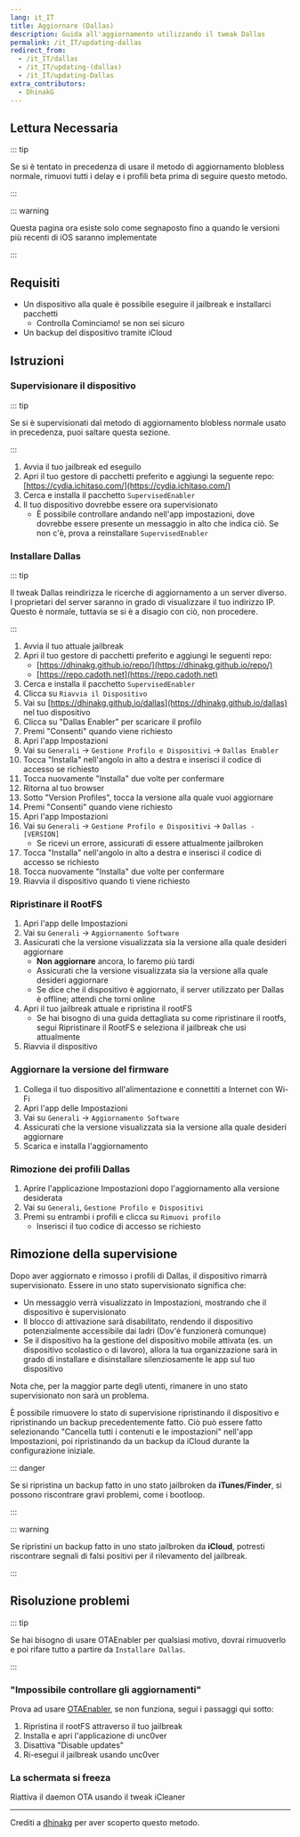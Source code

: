 ```yaml
---
lang: it_IT
title: Aggiornare (Dallas)
description: Guida all'aggiornamento utilizzando il tweak Dallas
permalink: /it_IT/updating-dallas
redirect_from:
  - /it_IT/dallas
  - /it_IT/updating-(dallas)
  - /it_IT/updating-Dallas
extra_contributors:
  - DhinakG
---
```


## Lettura Necessaria

::: tip

Se si è tentato in precedenza di usare il metodo di aggiornamento blobless normale, rimuovi tutti i delay e i profili beta prima di seguire questo metodo.

:::

::: warning

Questa pagina ora esiste solo come segnaposto fino a quando le versioni più recenti di iOS saranno implementate

:::

## Requisiti

- Un dispositivo alla quale è possibile eseguire il jailbreak e installarci pacchetti
    - Controlla <router-link to="/it_IT/get-started">Cominciamo!</router-link> se non sei sicuro
- Un backup del dispositivo tramite iCloud

## Istruzioni

### Supervisionare il dispositivo

::: tip

Se si è supervisionati dal metodo di aggiornamento blobless normale usato in precedenza, puoi saltare questa sezione.

:::

1. Avvia il tuo jailbreak ed eseguilo
1. Apri il tuo gestore di pacchetti preferito e aggiungi la seguente repo: [https://cydia.ichitaso.com/](https://cydia.ichitaso.com/)
1. Cerca e installa il pacchetto `SupervisedEnabler`
1. Il tuo dispositivo dovrebbe essere ora supervisionato
    - È possibile controllare andando nell'app impostazioni, dove dovrebbe essere presente un messaggio in alto che indica ciò. Se non c'è, prova a reinstallare `SupervisedEnabler`


### Installare Dallas

::: tip

Il tweak Dallas reindirizza le ricerche di aggiornamento a un server diverso. I proprietari del server saranno in grado di visualizzare il tuo indirizzo IP. Questo è normale, tuttavia se si è a disagio con ciò, non procedere.

:::

1. Avvia il tuo attuale jailbreak
1. Apri il tuo gestore di pacchetti preferito e aggiungi le seguenti repo:
    - [https://dhinakg.github.io/repo/](https://dhinakg.github.io/repo/)
    - [https://repo.cadoth.net](https://repo.cadoth.net)
1. Cerca e installa il pacchetto `SupervisedEnabler`
1. Clicca su `Riavvia il Dispositivo`
1. Vai su [https://dhinakg.github.io/dallas](https://dhinakg.github.io/dallas) nel tuo dispositivo
1. Clicca su "Dallas Enabler" per scaricare il profilo
1. Premi "Consenti" quando viene richiesto
1. Apri l'app Impostazioni
1. Vai su `Generali` -> `Gestione Profilo e Dispositivi` -> `Dallas Enabler `
1. Tocca "Installa" nell'angolo in alto a destra e inserisci il codice di accesso se richiesto
1. Tocca nuovamente "Installa" due volte per confermare
1. Ritorna al tuo browser
1. Sotto "Version Profiles", tocca la versione alla quale vuoi aggiornare
1. Premi "Consenti" quando viene richiesto
1. Apri l'app Impostazioni
1. Vai su `Generali` -> `Gestione Profilo e Dispositivi` -> `Dallas - [VERSION]`
    - Se ricevi un errore, assicurati di essere attualmente jailbroken
1. Tocca "Installa" nell'angolo in alto a destra e inserisci il codice di accesso se richiesto
1. Tocca nuovamente "Installa" due volte per confermare
1. Riavvia il dispositivo quando ti viene richiesto

### Ripristinare il RootFS

1. Apri l'app delle Impostazioni
1. Vai su `Generali` -> `Aggiornamento Software`
1. Assicurati che la versione visualizzata sia la versione alla quale desideri aggiornare
    - **Non aggiornare** ancora, lo faremo più tardi
    - Assicurati che la versione visualizzata sia la versione alla quale desideri aggiornare
    - Se dice che il dispositivo è aggiornato, il server utilizzato per Dallas è offline; attendi che torni online
1. Apri il tuo jailbreak attuale e ripristina il rootFS
    - Se hai bisogno di una guida dettagliata su come ripristinare il rootfs, segui <router-link to="/it_IT/restoring-rootfs">Ripristinare il RootFS</router-link> e seleziona il jailbreak che usi attualmente
1. Riavvia il dispositivo

### Aggiornare la versione del firmware

1. Collega il tuo dispositivo all'alimentazione e connettiti a Internet con Wi-Fi
1. Apri l'app delle Impostazioni
1. Vai su `Generali` -> `Aggiornamento Software`
1. Assicurati che la versione visualizzata sia la versione alla quale desideri aggiornare
1. Scarica e installa l'aggiornamento

### Rimozione dei profili Dallas

1. Aprire l'applicazione Impostazioni dopo l'aggiornamento alla versione desiderata
1. Vai su `Generali`, `Gestione Profilo e Dispositivi`
1. Premi su entrambi i profili e clicca su `Rimuovi profilo`
    - Inserisci il tuo codice di accesso se richiesto

## Rimozione della supervisione

Dopo aver aggiornato e rimosso i profili di Dallas, il dispositivo rimarrà supervisionato. Essere in uno stato supervisionato significa che:

- Un messaggio verrà visualizzato in Impostazioni, mostrando che il dispositivo è supervisionato
- Il blocco di attivazione sarà disabilitato, rendendo il dispositivo potenzialmente accessibile dai ladri (Dov'è funzionerà comunque)
- Se il dispositivo ha la gestione del dispositivo mobile attivata (es. un dispositivo scolastico o di lavoro), allora la tua organizzazione sarà in grado di installare e disinstallare silenziosamente le app sul tuo dispositivo

Nota che, per la maggior parte degli utenti, rimanere in uno stato supervisionato non sarà un problema.

È possibile rimuovere lo stato di supervisione ripristinando il dispositivo e ripristinando un backup precedentemente fatto. Ciò può essere fatto selezionando "Cancella tutti i contenuti e le impostazioni" nell'app Impostazioni, poi ripristinando da un backup da iCloud durante la configurazione iniziale.

::: danger

Se si ripristina un backup fatto in uno stato jailbroken da **iTunes/Finder**, si possono riscontrare gravi problemi, come i bootloop.

:::

::: warning

Se ripristini un backup fatto in uno stato jailbroken da **iCloud**, potresti riscontrare segnali di falsi positivi per il rilevamento del jailbreak.

:::

## Risoluzione problemi

::: tip

Se hai bisogno di usare OTAEnabler per qualsiasi motivo, dovrai rimuoverlo e poi rifare tutto a partire da `Installare Dallas`.

:::

### "Impossibile controllare gli aggiornamenti"

Prova ad usare [OTAEnabler](https://repo.cadoth.net/), se non funziona, segui i passaggi qui sotto:

1. Ripristina il rootFS attraverso il tuo jailbreak
1. Installa e apri <router-link to="/it_IT/installing-unc0ver">l'applicazione</router-link> di unc0ver
1. Disattiva "Disable updates"
1. Ri-esegui il jailbreak usando unc0ver

### La schermata si freeza

Riattiva il daemon OTA usando il tweak iCleaner

---

Crediti a [dhinakg](https://github.com/dhinakg/) per aver scoperto questo metodo.

